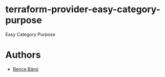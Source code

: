 # terraform-provider-easy-category-purpose
Easy Category Purpose

# Authors
  - [Bence Bánó](mailto:bence.bano@lederworks.com)